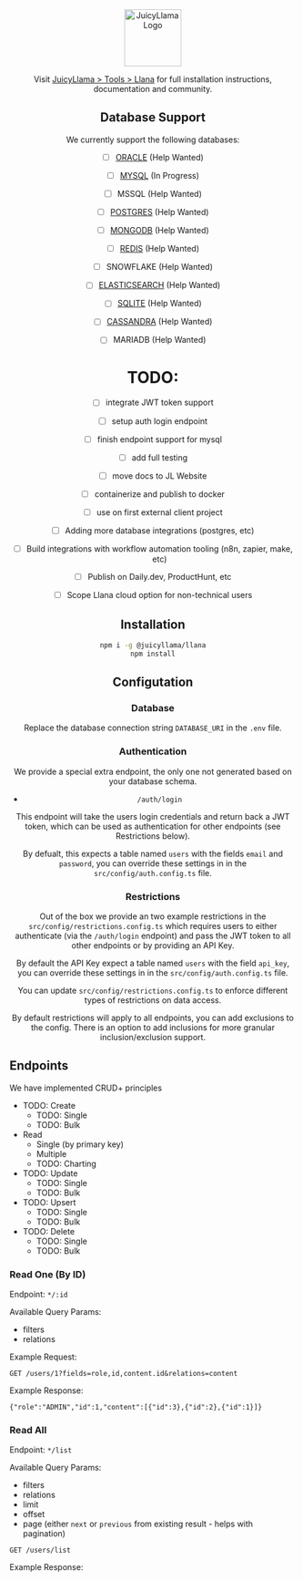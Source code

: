<div align="center">
  <a href="https://juicyllama.com/" target="_blank">
    <img src="https://juicyllama.com/assets/images/icon.png" width="100" alt="JuicyLlama Logo" />
  </a>

Visit [JuicyLlama > Tools > Llana](https://juicyllama.com/tools/llana) for full installation instructions, documentation and community. 

## Database Support

We currently support the following databases:

- [ ] [ORACLE](https://expressjs.com/en/guide/database-integration.html#oracle) (Help Wanted)
- [ ] [MYSQL](https://expressjs.com/en/guide/database-integration.html#mysql) (In Progress)
- [ ] MSSQL (Help Wanted)
- [ ] [POSTGRES](https://expressjs.com/en/guide/database-integration.html#postgresql) (Help Wanted)
- [ ] [MONGODB](https://expressjs.com/en/guide/database-integration.html#mongodb) (Help Wanted)
- [ ] [REDIS](https://expressjs.com/en/guide/database-integration.html#redis) (Help Wanted)
- [ ] SNOWFLAKE (Help Wanted)
- [ ] [ELASTICSEARCH](https://expressjs.com/en/guide/database-integration.html#elasticsearch) (Help Wanted)
- [ ] [SQLITE](https://expressjs.com/en/guide/database-integration.html#sqlite) (Help Wanted)
- [ ] [CASSANDRA](https://expressjs.com/en/guide/database-integration.html#cassandra) (Help Wanted)
- [ ] MARIADB (Help Wanted)


# TODO:

- [ ] integrate JWT token support
- [ ] setup auth login endpoint
- [ ] finish endpoint support for mysql 
- [ ] add full testing
- [ ] move docs to JL Website
- [ ] containerize and publish to docker
- [ ] use on first external client project
- [ ] Adding more database integrations (postgres, etc)
- [ ] Build integrations with workflow automation tooling (n8n, zapier, make, etc)
- [ ] Publish on Daily.dev, ProductHunt, etc 
- [ ] Scope Llana cloud option for non-technical users


## Installation 

```bash
npm i -g @juicyllama/llana
npm install
```

## Configutation

### Database

Replace the database connection string `DATABASE_URI` in the `.env` file.

### Authentication 

We provide a special extra endpoint, the only one not generated based on your database schema. 

* `/auth/login`

This endpoint will take the users login credentials and return back a JWT token, which can be used as authentication for other endpoints (see Restrictions below).

By defualt, this expects a table named `users` with the fields `email` and `password`, you can override these settings in in the `src/config/auth.config.ts` file.

### Restrictions

Out of the box we provide an two example restrictions in the `src/config/restrictions.config.ts` which requires users to either authenticate (via the `/auth/login` endpoint) and pass the JWT token to all other endpoints or by providing an API Key. 

By default the API Key expect a table named `users` with the field `api_key`, you can override these settings in in the `src/config/auth.config.ts` file.

You can update `src/config/restrictions.config.ts` to enforce different types of restrictions on data access.

By default restrictions will apply to all endpoints, you can add exclusions to the config. There is an option to add inclusions for more granular inclusion/exclusion support.

</div>

## Endpoints

We have implemented CRUD+ principles

- TODO: Create
  - TODO: Single
  - TODO: Bulk
- Read 
  - Single (by primary key)
  - Multiple
  - TODO: Charting
- TODO: Update
  - TODO: Single
  - TODO: Bulk
- TODO: Upsert
  - TODO: Single
  - TODO: Bulk
- TODO: Delete
  - TODO: Single
  - TODO: Bulk


### Read One (By ID)

Endpoint: `*/:id`

Available Query Params: 

- filters
- relations 

Example Request:

```
GET /users/1?fields=role,id,content.id&relations=content
```

Example Response: 

```
{"role":"ADMIN","id":1,"content":[{"id":3},{"id":2},{"id":1}]}
```

### Read All

Endpoint: `*/list`

Available Query Params: 

- filters
- relations 
- limit
- offset
- page (either `next` or `previous` from existing result - helps with pagination)


```
GET /users/list
```

Example Response: 

```

```